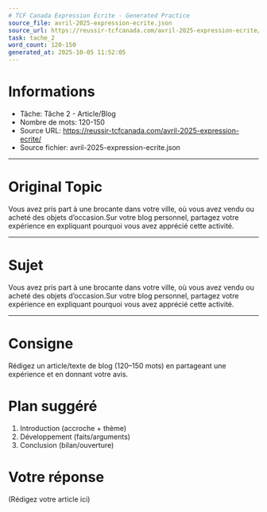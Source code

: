 ```yaml
---
# TCF Canada Expression Écrite - Generated Practice
source_file: avril-2025-expression-ecrite.json
source_url: https://reussir-tcfcanada.com/avril-2025-expression-ecrite/
task: tache_2
word_count: 120-150
generated_at: 2025-10-05 11:52:05
---
```


# Informations
- Tâche: Tâche 2 - Article/Blog
- Nombre de mots: 120-150
- Source URL: https://reussir-tcfcanada.com/avril-2025-expression-ecrite/
- Source fichier: avril-2025-expression-ecrite.json

---

# Original Topic
Vous avez pris part à une brocante dans votre ville, où vous avez vendu ou acheté des objets d’occasion.Sur votre blog personnel, partagez votre expérience en expliquant pourquoi vous avez apprécié cette activité.

---

# Sujet
Vous avez pris part à une brocante dans votre ville, où vous avez vendu ou acheté des objets d’occasion.Sur votre blog personnel, partagez votre expérience en expliquant pourquoi vous avez apprécié cette activité.

---
# Consigne
Rédigez un article/texte de blog (120–150 mots) en partageant une expérience et en donnant votre avis.

# Plan suggéré
1. Introduction (accroche + thème)
2. Développement (faits/arguments)
3. Conclusion (bilan/ouverture)

# Votre réponse
(Rédigez votre article ici)
